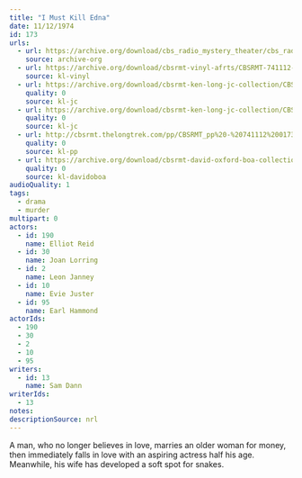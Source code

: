 ```yaml
---
title: "I Must Kill Edna"
date: 11/12/1974
id: 173
urls: 
  - url: https://archive.org/download/cbs_radio_mystery_theater/cbs_radio_mystery_theater-0151-0200.zip/cbs_radio_mystery_theater-0151-0200%2Fcbsrmt_0173_i_must_kill_edna.mp3
    source: archive-org
  - url: https://archive.org/download/cbsrmt-vinyl-afrts/CBSRMT-741112-0173-I-Must-Kill-Edna_afrts.mp3
    source: kl-vinyl
  - url: https://archive.org/download/cbsrmt-ken-long-jc-collection/CBSRMT - 741112 0173 I Must Kill Edna vbr df buzz_jc.mp3
    quality: 0
    source: kl-jc
  - url: https://archive.org/download/cbsrmt-ken-long-jc-collection/CBSRMT - 741112 0173 I Must Kill Edna vbr kb_jc.mp3
    quality: 0
    source: kl-jc
  - url: http://cbsrmt.thelongtrek.com/pp/CBSRMT_pp%20-%20741112%200173%20I%20Must%20Kill%20Edna.mp3
    quality: 0
    source: kl-pp
  - url: https://archive.org/download/cbsrmt-david-oxford-boa-collection/CBSRMT-741112-0173-I-Must-Kill-Edna-(AFRTS)-(256-44)-{BoA}.mp3
    quality: 0
    source: kl-davidoboa
audioQuality: 1
tags: 
  - drama
  - murder
multipart: 0
actors:  
  - id: 190
    name: Elliot Reid  
  - id: 30
    name: Joan Lorring  
  - id: 2
    name: Leon Janney  
  - id: 10
    name: Evie Juster  
  - id: 95
    name: Earl Hammond
actorIds:  
  - 190  
  - 30  
  - 2  
  - 10  
  - 95
writers:  
  - id: 13
    name: Sam Dann
writerIds:  
  - 13
notes: 
descriptionSource: nrl
---
```

A man, who no longer believes in love, marries an older woman for money, then immediately falls in love with an aspiring actress half his age. Meanwhile, his wife has developed a soft spot for snakes.